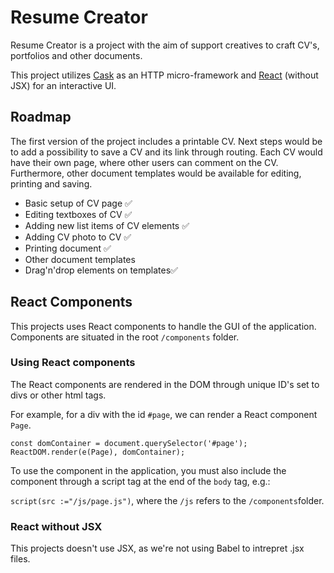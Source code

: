 # Resume Creator

Resume Creator is a project with the aim of support creatives to craft CV's, portfolios and other documents.

This project utilizes [Cask](https://com-lihaoyi.github.io/cask/) as an HTTP micro-framework and [React](https://reactjs.org/) (without JSX) for an interactive UI.

## Roadmap

The first version of the project includes a printable CV. Next steps would be to add a possibility to save a CV and its link through routing. Each CV would have their own page, where other users can comment on the CV. Furthermore, other document templates would be available for editing, printing and saving.

- Basic setup of CV page ✅
- Editing textboxes of CV ✅
- Adding new list items of CV elements ✅
- Adding CV photo to CV ✅
- Printing document ✅
- Other document templates
- Drag'n'drop elements on templates✅

## React Components

This projects uses React components to handle the GUI of the application. Components are situated in the root ```/components``` folder.

### Using React components

The React components are rendered in the DOM through unique ID's set to divs or other html tags.

For example, for a div with the id ```#page```, we can render a React component ```Page```.

```const domContainer = document.querySelector('#page');```
```ReactDOM.render(e(Page), domContainer);```

To use the component in the application, you must also include the component through a script tag at the end of the ```body``` tag, e.g.:

```script(src :="/js/page.js")```, where the ```/js``` refers to the ```/components```folder.

### React without JSX

This projects doesn't use JSX, as we're not using Babel to intrepret .jsx files.